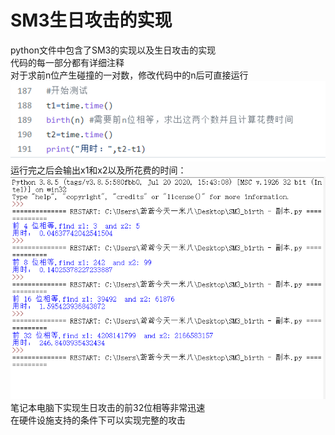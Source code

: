 # SM3生日攻击的实现
python文件中包含了SM3的实现以及生日攻击的实现  
代码的每一部分都有详细注释  
对于求前n位产生碰撞的一对数，修改代码中的n后可直接运行  
![image](https://github.com/MAR-523/-/blob/main/pic/smb_1.png)  
运行完之后会输出x1和x2以及所花费的时间：  
![image](https://github.com/MAR-523/-/blob/main/pic/smb_2.JPG)  
笔记本电脑下实现生日攻击的前32位相等非常迅速  
在硬件设施支持的条件下可以实现完整的攻击
